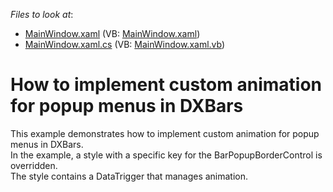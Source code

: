 <!-- default file list -->
*Files to look at*:

* [MainWindow.xaml](./CS/MainWindow.xaml) (VB: [MainWindow.xaml](./VB/MainWindow.xaml))
* [MainWindow.xaml.cs](./CS/MainWindow.xaml.cs) (VB: [MainWindow.xaml.vb](./VB/MainWindow.xaml.vb))
<!-- default file list end -->
# How to implement custom animation for popup menus in DXBars 


<p>This example demonstrates how to implement custom animation for popup menus in DXBars.<br />
In the example, a style with a specific key for the BarPopupBorderControl is overridden.<br />
The style contains a DataTrigger that manages animation.</p>

<br/>



